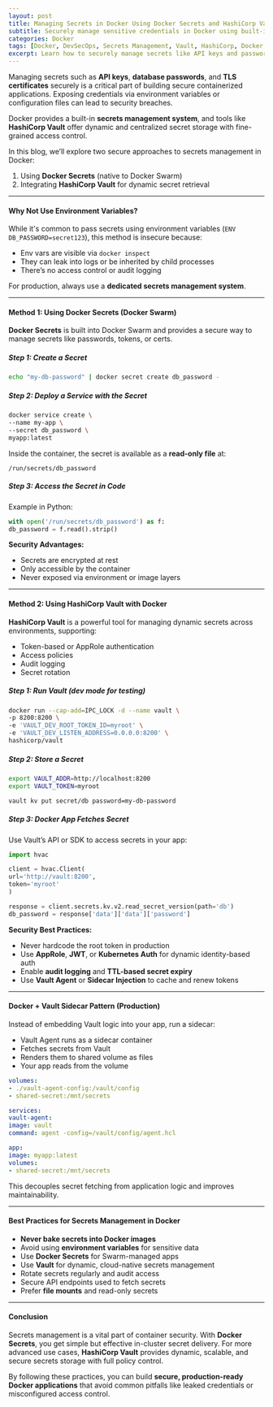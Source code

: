 ```yaml
---
layout: post
title: Managing Secrets in Docker Using Docker Secrets and HashiCorp Vault
subtitle: Securely manage sensitive credentials in Docker using built-in secrets management and external tools like Vault
categories: Docker
tags: [Docker, DevSecOps, Secrets Management, Vault, HashiCorp, Docker Swarm, Security, Containers]
excerpt: Learn how to securely manage secrets like API keys and passwords in Docker using Docker Secrets and HashiCorp Vault. Explore best practices for container security and production-ready deployments.
---
```

Managing secrets such as **API keys**, **database passwords**, and **TLS certificates** securely is a critical part of building secure containerized applications. Exposing credentials via environment variables or configuration files can lead to security breaches.

Docker provides a built-in **secrets management system**, and tools like **HashiCorp Vault** offer dynamic and centralized secret storage with fine-grained access control.

In this blog, we’ll explore two secure approaches to secrets management in Docker:
1. Using **Docker Secrets** (native to Docker Swarm)
2. Integrating **HashiCorp Vault** for dynamic secret retrieval

---

#### Why Not Use Environment Variables?

While it's common to pass secrets using environment variables (`ENV DB_PASSWORD=secret123`), this method is insecure because:
- Env vars are visible via `docker inspect`
- They can leak into logs or be inherited by child processes
- There’s no access control or audit logging

For production, always use a **dedicated secrets management system**.

---

#### Method 1: Using Docker Secrets (Docker Swarm)

**Docker Secrets** is built into Docker Swarm and provides a secure way to manage secrets like passwords, tokens, or certs.

##### Step 1: Create a Secret

```bash
echo "my-db-password" | docker secret create db_password -
```

##### Step 2: Deploy a Service with the Secret

```bash
docker service create \
--name my-app \
--secret db_password \
myapp:latest
```

Inside the container, the secret is available as a **read-only file** at:

```
/run/secrets/db_password
```

##### Step 3: Access the Secret in Code

Example in Python:

```python
with open('/run/secrets/db_password') as f:
db_password = f.read().strip()
```

**Security Advantages:**
- Secrets are encrypted at rest
- Only accessible by the container
- Never exposed via environment or image layers

---

#### Method 2: Using HashiCorp Vault with Docker

**HashiCorp Vault** is a powerful tool for managing dynamic secrets across environments, supporting:
- Token-based or AppRole authentication
- Access policies
- Audit logging
- Secret rotation

##### Step 1: Run Vault (dev mode for testing)

```bash
docker run --cap-add=IPC_LOCK -d --name vault \
-p 8200:8200 \
-e 'VAULT_DEV_ROOT_TOKEN_ID=myroot' \
-e 'VAULT_DEV_LISTEN_ADDRESS=0.0.0.0:8200' \
hashicorp/vault
```

##### Step 2: Store a Secret

```bash
export VAULT_ADDR=http://localhost:8200
export VAULT_TOKEN=myroot

vault kv put secret/db password=my-db-password
```

##### Step 3: Docker App Fetches Secret

Use Vault’s API or SDK to access secrets in your app:

```python
import hvac

client = hvac.Client(
url='http://vault:8200',
token='myroot'
)

response = client.secrets.kv.v2.read_secret_version(path='db')
db_password = response['data']['data']['password']
```

**Security Best Practices:**
- Never hardcode the root token in production
- Use **AppRole**, **JWT**, or **Kubernetes Auth** for dynamic identity-based auth
- Enable **audit logging** and **TTL-based secret expiry**
- Use **Vault Agent** or **Sidecar Injection** to cache and renew tokens

---

#### Docker + Vault Sidecar Pattern (Production)

Instead of embedding Vault logic into your app, run a sidecar:

- Vault Agent runs as a sidecar container
- Fetches secrets from Vault
- Renders them to shared volume as files
- Your app reads from the volume

```yaml
volumes:
- ./vault-agent-config:/vault/config
- shared-secret:/mnt/secrets

services:
vault-agent:
image: vault
command: agent -config=/vault/config/agent.hcl

app:
image: myapp:latest
volumes:
- shared-secret:/mnt/secrets
```

This decouples secret fetching from application logic and improves maintainability.

---

#### Best Practices for Secrets Management in Docker

- **Never bake secrets into Docker images**
- Avoid using **environment variables** for sensitive data
- Use **Docker Secrets** for Swarm-managed apps
- Use **Vault** for dynamic, cloud-native secrets management
- Rotate secrets regularly and audit access
- Secure API endpoints used to fetch secrets
- Prefer **file mounts** and read-only secrets

---

#### Conclusion

Secrets management is a vital part of container security. With **Docker Secrets**, you get simple but effective in-cluster secret delivery. For more advanced use cases, **HashiCorp Vault** provides dynamic, scalable, and secure secrets storage with full policy control.

By following these practices, you can build **secure, production-ready Docker applications** that avoid common pitfalls like leaked credentials or misconfigured access control.
